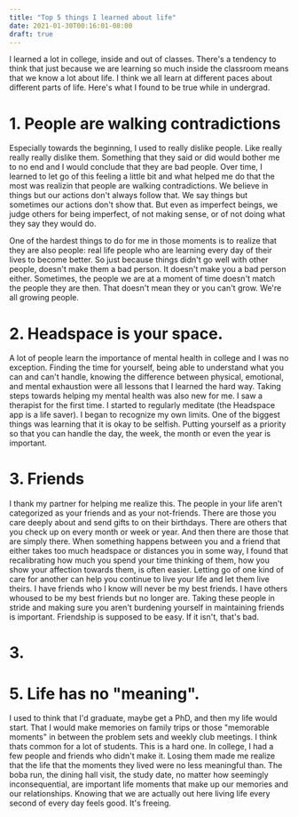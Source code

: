 ```yaml
---
title: "Top 5 things I learned about life"
date: 2021-01-30T00:16:01-08:00
draft: true
---
```

I learned a lot in college, inside and out of classes.  There's a tendency to think that just because we are learning so much inside the classroom means that we know a lot about life.  I think we all learn at different paces about different parts of life.  Here's what I found to be true while in undergrad.

# 1. People are walking contradictions
Especially towards the beginning, I used to really dislike people.  Like really really really dislike them.  Something that they said or did would bother me to no end and I would conclude that they are bad people.  Over time, I learned to let go of this feeling a little bit and what helped me do that the most was realizin that people are walking contradictions.  We believe in things but our actions don't always follow that.  We say things but sometimes our actions don't show that.  But even as imperfect beings, we judge others for being imperfect, of not making sense, or of not doing what they say they would do.

One of the hardest things to do for me in those moments is to realize that they are also people: real life people who are learning every day of their lives to become better.  So just because things didn't go well with other people, doesn't make them a bad person.  It doesn't make you a bad person either.  Sometimes, the people we are at a moment of time doesn't match the people they are then.  That doesn't mean they or you can't grow.  We're all growing people.

# 2. Headspace is your space.
A lot of people learn the importance of mental health in college and I was no exception.  Finding the time for yourself, being able to understand what you can and can't handle, knowing the difference between physical, emotional, and mental exhaustion were all lessons that I learned the hard way.  Taking steps towards helping my mental health was also new for me.  I saw a therapist for the first time.  I started to regularly meditate (the Headspace app is a life saver).  I began to recognize my own limits.  One of the biggest things was learning that it is okay to be selfish.  Putting yourself as a priority so that you can handle the day, the week, the month or even the year is important.

# 3. Friends 
I thank my partner for helping me realize this.  The people in your life aren't categorized as your friends and as your not-friends.  There are those you care deeply about and send gifts to on their birthdays.  There are others that you check up on every month or week or year.  And then there are those that are simply there.  When something happens between you and a friend that either takes too much headspace or distances you in some way, I found that recalibrating how much you spend your time thinking of them, how you show your affection towards them, is often easier.  Letting go of one kind of care for another can help you continue to live your life and let them live theirs.  I have friends who I know will never be my best friends.  I have others whoused to be my best friends but no longer are.  Taking these people in stride and making sure you aren't burdening yourself in maintaining friends is important.  Friendship is supposed to be easy.  If it isn't, that's bad.

# 3. 


# 5. Life has no "meaning".
I used to think that I'd graduate, maybe get a PhD, and then my life would start.  That I would make memories on family trips or those "memorable moments" in between the problem sets and weekly club meetings.  I think thats common for a lot of students. This is a hard one.  In college, I had a few people and friends who didn't make it. Losing them made me realize that the life that the moments they lived were no less meaningful than.  The boba run, the dining hall visit, the study date, no matter how seemingly inconsequential, are important life moments that make up our memories and our relationships.   Knowing that we are actually out here living life every second of every day feels good.  It's freeing.



